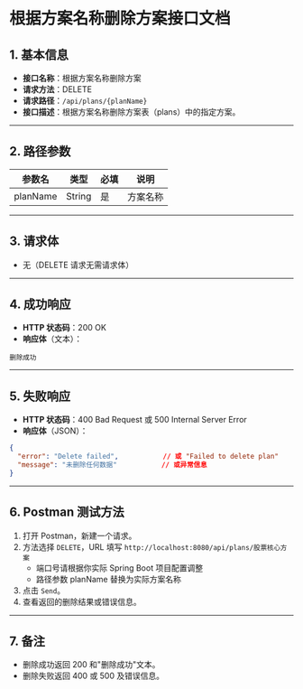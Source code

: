 # 根据方案名称删除方案接口文档

## 1. 基本信息

- **接口名称**：根据方案名称删除方案
- **请求方法**：DELETE
- **请求路径**：`/api/plans/{planName}`
- **接口描述**：根据方案名称删除方案表（plans）中的指定方案。

---

## 2. 路径参数

| 参数名   | 类型   | 必填 | 说明     |
|----------|--------|------|----------|
| planName | String | 是   | 方案名称 |

---

## 3. 请求体

- 无（DELETE 请求无需请求体）

---

## 4. 成功响应

- **HTTP 状态码**：200 OK
- **响应体**（文本）：

```
删除成功
```

---

## 5. 失败响应

- **HTTP 状态码**：400 Bad Request 或 500 Internal Server Error
- **响应体**（JSON）：

```json
{
  "error": "Delete failed",           // 或 "Failed to delete plan"
  "message": "未删除任何数据"           // 或异常信息
}
```

---

## 6. Postman 测试方法

1. 打开 Postman，新建一个请求。
2. 方法选择 `DELETE`，URL 填写 `http://localhost:8080/api/plans/股票核心方案`
   - 端口号请根据你实际 Spring Boot 项目配置调整
   - 路径参数 planName 替换为实际方案名称
3. 点击 `Send`。
4. 查看返回的删除结果或错误信息。

---

## 7. 备注

- 删除成功返回 200 和"删除成功"文本。
- 删除失败返回 400 或 500 及错误信息。 